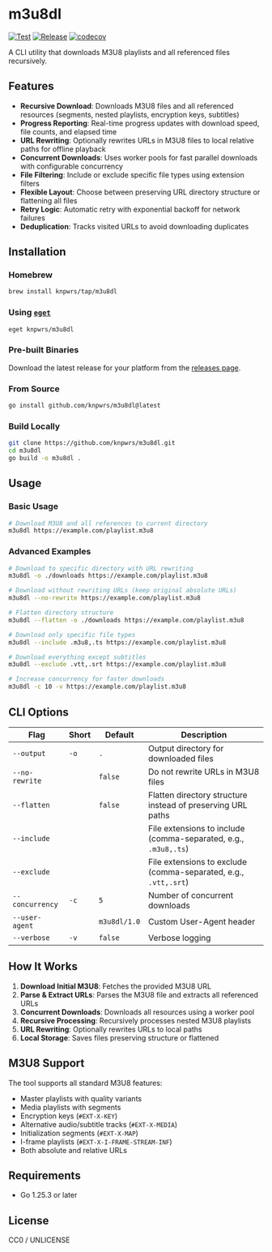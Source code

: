 # m3u8dl

[![Test](https://github.com/knpwrs/m3u8dl/actions/workflows/test.yml/badge.svg)](https://github.com/knpwrs/m3u8dl/actions/workflows/test.yml)
[![Release](https://github.com/knpwrs/m3u8dl/actions/workflows/release.yml/badge.svg)](https://github.com/knpwrs/m3u8dl/actions/workflows/release.yml)
[![codecov](https://codecov.io/gh/knpwrs/m3u8dl/branch/main/graph/badge.svg)](https://codecov.io/gh/knpwrs/m3u8dl)

A CLI utility that downloads M3U8 playlists and all referenced files recursively.

## Features

- **Recursive Download**: Downloads M3U8 files and all referenced resources (segments, nested playlists, encryption keys, subtitles)
- **Progress Reporting**: Real-time progress updates with download speed, file counts, and elapsed time
- **URL Rewriting**: Optionally rewrites URLs in M3U8 files to local relative paths for offline playback
- **Concurrent Downloads**: Uses worker pools for fast parallel downloads with configurable concurrency
- **File Filtering**: Include or exclude specific file types using extension filters
- **Flexible Layout**: Choose between preserving URL directory structure or flattening all files
- **Retry Logic**: Automatic retry with exponential backoff for network failures
- **Deduplication**: Tracks visited URLs to avoid downloading duplicates

## Installation

### Homebrew

```bash
brew install knpwrs/tap/m3u8dl
```

### Using [`eget`](https://github.com/zyedidia/eget)

```bash
eget knpwrs/m3u8dl
```

### Pre-built Binaries

Download the latest release for your platform from the [releases page](https://github.com/knpwrs/m3u8dl/releases).

### From Source

```bash
go install github.com/knpwrs/m3u8dl@latest
```

### Build Locally

```bash
git clone https://github.com/knpwrs/m3u8dl.git
cd m3u8dl
go build -o m3u8dl .
```

## Usage

### Basic Usage

```bash
# Download M3U8 and all references to current directory
m3u8dl https://example.com/playlist.m3u8
```

### Advanced Examples

```bash
# Download to specific directory with URL rewriting
m3u8dl -o ./downloads https://example.com/playlist.m3u8

# Download without rewriting URLs (keep original absolute URLs)
m3u8dl --no-rewrite https://example.com/playlist.m3u8

# Flatten directory structure
m3u8dl --flatten -o ./downloads https://example.com/playlist.m3u8

# Download only specific file types
m3u8dl --include .m3u8,.ts https://example.com/playlist.m3u8

# Download everything except subtitles
m3u8dl --exclude .vtt,.srt https://example.com/playlist.m3u8

# Increase concurrency for faster downloads
m3u8dl -c 10 -v https://example.com/playlist.m3u8
```

## CLI Options

| Flag | Short | Default | Description |
|------|-------|---------|-------------|
| `--output` | `-o` | `.` | Output directory for downloaded files |
| `--no-rewrite` | | `false` | Do not rewrite URLs in M3U8 files |
| `--flatten` | | `false` | Flatten directory structure instead of preserving URL paths |
| `--include` | | | File extensions to include (comma-separated, e.g., `.m3u8,.ts`) |
| `--exclude` | | | File extensions to exclude (comma-separated, e.g., `.vtt,.srt`) |
| `--concurrency` | `-c` | `5` | Number of concurrent downloads |
| `--user-agent` | | `m3u8dl/1.0` | Custom User-Agent header |
| `--verbose` | `-v` | `false` | Verbose logging |

## How It Works

1. **Download Initial M3U8**: Fetches the provided M3U8 URL
2. **Parse & Extract URLs**: Parses the M3U8 file and extracts all referenced URLs
3. **Concurrent Downloads**: Downloads all resources using a worker pool
4. **Recursive Processing**: Recursively processes nested M3U8 playlists
5. **URL Rewriting**: Optionally rewrites URLs to local paths
6. **Local Storage**: Saves files preserving structure or flattened

## M3U8 Support

The tool supports all standard M3U8 features:

- Master playlists with quality variants
- Media playlists with segments
- Encryption keys (`#EXT-X-KEY`)
- Alternative audio/subtitle tracks (`#EXT-X-MEDIA`)
- Initialization segments (`#EXT-X-MAP`)
- I-frame playlists (`#EXT-X-I-FRAME-STREAM-INF`)
- Both absolute and relative URLs

## Requirements

- Go 1.25.3 or later

## License

CC0 / UNLICENSE
